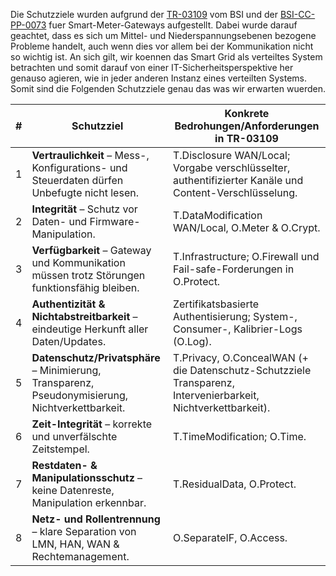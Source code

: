 Die Schutzziele wurden aufgrund der [TR-03109](https://www.bsi.bund.de/SharedDocs/Downloads/DE/BSI/Publikationen/TechnischeRichtlinien/TR03109/TR-03109-1_Anforderungen_Interoperabilitaet_2_0.pdf?__blob=publicationFile&v=2) vom BSI und der [BSI-CC-PP-0073](https://www.bsi.bund.de/SharedDocs/Downloads/EN/BSI/Publications/TechGuidelines/TR03109/PP0073_SMGW.pdf?__blob=publicationFile&v=2) fuer Smart-Meter-Gateways aufgestellt. Dabei wurde darauf geachtet, dass es sich um Mittel- und Niederspannungsebenen bezogene Probleme handelt, auch wenn dies vor allem bei der Kommunikation nicht so wichtig ist. An sich gilt, wir koennen das Smart Grid als verteiltes System betrachten und somit darauf von einer IT-Sicherheitsperspektive her genauso agieren, wie in jeder anderen Instanz eines verteilten Systems.
Somit sind die Folgenden Schutzziele genau das was wir erwarten wuerden.

| #   | Schutzziel                                                                                       | Konkrete Bedrohungen/Anforderungen in TR-03109                                                                |
| --- | ------------------------------------------------------------------------------------------------ | ------------------------------------------------------------------------------------------------------------- |
| 1   | **Vertraulichkeit** – Mess-, Konfigurations- und Steuerdaten dürfen Unbefugte nicht lesen.       | T.Disclosure WAN/Local; Vorgabe verschlüsselter, authentifizierter Kanäle und Content-Verschlüsselung.        |
| 2   | **Integrität** – Schutz vor Daten- und Firmware-Manipulation.                                    | T.DataModification WAN/Local, O.Meter & O.Crypt.                                                              |
| 3   | **Verfügbarkeit** – Gateway und Kommunikation müssen trotz Störungen funktionsfähig bleiben.     | T.Infrastructure; O.Firewall und Fail-safe-Forderungen in O.Protect.                                          |
| 4   | **Authentizität & Nichtabstreitbarkeit** – eindeutige Herkunft aller Daten/Updates.              | Zertifikatsbasierte Authentisierung; System-, Consumer-, Kalibrier-Logs (O.Log).                              |
| 5   | **Datenschutz/Privatsphäre** – Minimierung, Transparenz, Pseudonymisierung, Nichtverkettbarkeit. | T.Privacy, O.ConcealWAN (+ die Datenschutz-Schutzziele Transparenz, Intervenierbarkeit, Nichtverkettbarkeit). |
| 6   | **Zeit-Integrität** – korrekte und unverfälschte Zeitstempel.                                    | T.TimeModification; O.Time.                                                                                   |
| 7   | **Restdaten- & Manipulationsschutz** – keine Datenreste, Manipulation erkennbar.                 | T.ResidualData, O.Protect.                                                                                    |
| 8   | **Netz- und Rollen­trennung** – klare Separation von LMN, HAN, WAN & Rechtemanagement.           | O.SeparateIF, O.Access.                                                                                       |
